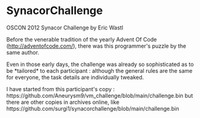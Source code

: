 # SynacorChallenge
OSCON 2012 Synacor Challenge by Eric Wastl

Before the venerable tradition of the yearly Advent Of Code (http://adventofcode.com/),
there was this programmer's puzzle by the same author.

<p>Even in those early days, the challenge was already so sophisticated as to be *tailored* to each participant :
although the general rules are the same for everyone, the task details are individually tweaked.</p>
<p>I have started from this participant's copy : https://github.com/Aneurysm9/vm_challenge/blob/main/challenge.bin
but there are other copies in archives online, like https://github.com/surgi1/synacorchallenge/blob/main/challenge.bin</p>
